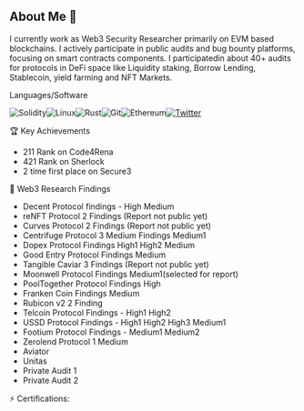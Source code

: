 ## About Me 👋

I currently work as Web3 Security Researcher primarily on EVM based blockchains. I actively participate in public audits and bug bounty platforms, focusing on smart contracts components. I participatedin about 40+ audits for protocols in DeFi space like Liquidity staking, Borrow Lending, Stablecoin, yield farming and NFT Markets.

Languages/Software

![Solidity](https://img.shields.io/badge/Solidity-%23363636.svg?style=for-the-badge&logo=solidity&logoColor=white)![Linux](https://img.shields.io/badge/Linux-FCC624?style=for-the-badge&logo=linux&logoColor=black)![Rust](https://img.shields.io/badge/rust-%23000000.svg?style=for-the-badge&logo=rust&logoColor=white)![Git](https://img.shields.io/badge/git-%23F05033.svg?style=for-the-badge&logo=git&logoColor=white)![Ethereum](https://img.shields.io/badge/Ethereum-3C3C3D?style=for-the-badge&logo=Ethereum&logoColor=white)[![Twitter](https://img.shields.io/badge/@ravikiran.web3-%231DA1F2.svg?style=for-the-badge&logo=Twitter&logoColor=white)](https://twitter.com/ravikiran.web3)<br>

🏆 Key Achievements

- 211 Rank on Code4Rena
- 421 Rank on Sherlock
- 2 time first place on Secure3

🔭 Web3 Research Findings

- Decent Protocol findings - High Medium
- reNFT Protocol 2 Findings (Report not public yet)
- Curves Protocol 2 Findings (Report not public yet)
- Centrifuge Protocol 3 Medium Findings Medium1
- Dopex Protocol Findings High1 High2 Medium
- Good Entry Protocol Findings Medium
- Tangible Caviar 3 Findings (Report not public yet)
- Moonwell Protocol Findings Medium1(selected for report)
- PoolTogether Protocol Findings High
- Franken Coin Findings Medium
- Rubicon v2 2 Finding 
- Telcoin Protocol Findings - High1 High2
- USSD Protocol Findings - High1 High2 High3 Medium1
- Footium Protocol Findings - Medium1 Medium2
- Zerolend Protocol 1 Medium
- Aviator
- Unitas
- Private Audit 1
- Private Audit 2

⚡ Certifications:

<!--
**betharavikiran/betharavikiran** is a ✨ _special_ ✨ repository because its `README.md` (this file) appears on your GitHub profile.



- 🔭 I’m currently working on ...
- 🌱 I’m currently learning ...
- 👯 I’m looking to collaborate on ...
- 🤔 I’m looking for help with ...
- 💬 Ask me about ...
- 📫 How to reach me: ...
- 😄 Pronouns: ...
- ⚡ Fun fact: ...
-->
